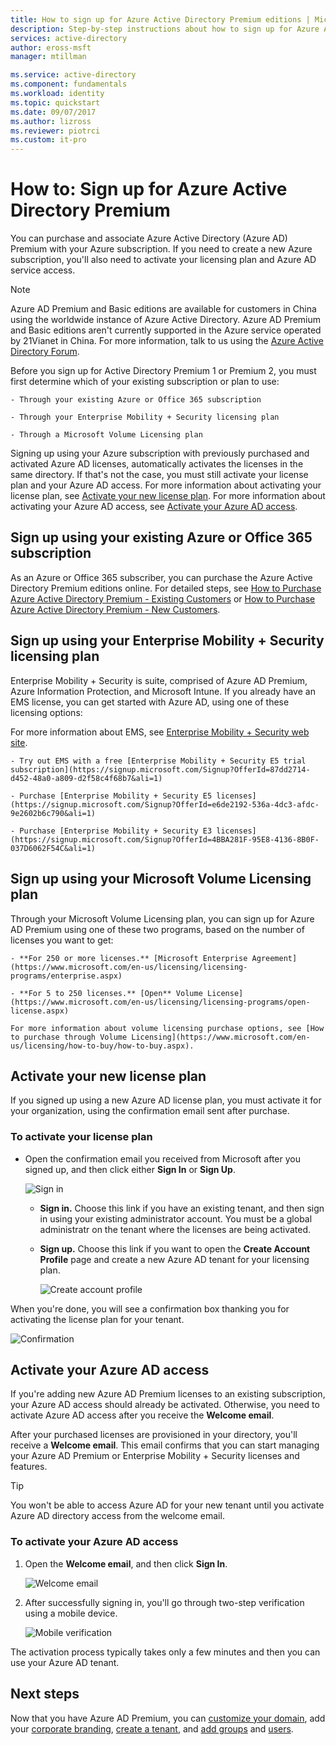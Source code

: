 ```yaml
---
title: How to sign up for Azure Active Directory Premium editions | Microsoft Docs
description: Step-by-step instructions about how to sign up for Azure Active Directory Premium editions.
services: active-directory
author: eross-msft
manager: mtillman

ms.service: active-directory
ms.component: fundamentals
ms.workload: identity
ms.topic: quickstart
ms.date: 09/07/2017
ms.author: lizross
ms.reviewer: piotrci
ms.custom: it-pro
---
```


# How to: Sign up for Azure Active Directory Premium
You can purchase and associate Azure Active Directory (Azure AD) Premium with your Azure subscription. If you need to create a new Azure subscription, you'll also need to activate your licensing plan and Azure AD service access.

> [!NOTE]
>Azure AD Premium and Basic editions are available for customers in China using the worldwide instance of Azure Active Directory. Azure AD Premium and Basic editions aren't currently supported in the Azure service operated by 21Vianet in China. For more information, talk to us using the [Azure Active Directory Forum](https://feedback.azure.com/forums/169401-azure-active-directory/).

Before you sign up for Active Directory Premium 1 or Premium 2, you must first determine which of your existing subscription or plan to use:

    - Through your existing Azure or Office 365 subscription

    - Through your Enterprise Mobility + Security licensing plan

    - Through a Microsoft Volume Licensing plan

Signing up using your Azure subscription with previously purchased and activated Azure AD licenses, automatically activates the licenses in the same directory. If that's not the case, you must still activate your license plan and your Azure AD access. For more information about activating your license plan, see [Activate your new license plan](#activate-your-new-license-plan). For more information about activating your Azure AD access, see [Activate your Azure AD access](#activate-your-azure-ad-access). 

## Sign up using your existing Azure or Office 365 subscription
As an Azure or Office 365 subscriber, you can purchase the Azure Active Directory Premium editions online. For detailed steps, see [How to Purchase Azure Active Directory Premium - Existing Customers](https://channel9.msdn.com/Series/Azure-Active-Directory-Videos-Demos/How-to-Purchase-Azure-Active-Directory-Premium-Existing-Customer) or [How to Purchase Azure Active Directory Premium - New Customers](https://channel9.msdn.com/Series/Azure-Active-Directory-Videos-Demos/How-to-Purchase-Azure-Active-Directory-Premium-New-Customers).

## Sign up using your Enterprise Mobility + Security licensing plan
Enterprise Mobility + Security is suite, comprised of Azure AD Premium, Azure Information Protection, and Microsoft Intune. If you already have an EMS license, you can get started with Azure AD, using one of these licensing options:

For more information about EMS, see [Enterprise Mobility + Security web site](https://www.microsoft.com/cloud-platform/enterprise-mobility-security).

    - Try out EMS with a free [Enterprise Mobility + Security E5 trial subscription](https://signup.microsoft.com/Signup?OfferId=87dd2714-d452-48a0-a809-d2f58c4f68b7&ali=1)

    - Purchase [Enterprise Mobility + Security E5 licenses](https://signup.microsoft.com/Signup?OfferId=e6de2192-536a-4dc3-afdc-9e2602b6c790&ali=1)

    - Purchase [Enterprise Mobility + Security E3 licenses](https://signup.microsoft.com/Signup?OfferId=4BBA281F-95E8-4136-8B0F-037D6062F54C&ali=1)

## Sign up using your Microsoft Volume Licensing plan
Through your Microsoft Volume Licensing plan, you can sign up for Azure AD Premium using one of these two programs, based on the number of licenses you want to get:

    - **For 250 or more licenses.** [Microsoft Enterprise Agreement](https://www.microsoft.com/en-us/licensing/licensing-programs/enterprise.aspx)

    - **For 5 to 250 licenses.** [Open** Volume License](https://www.microsoft.com/en-us/licensing/licensing-programs/open-license.aspx)

    For more information about volume licensing purchase options, see [How to purchase through Volume Licensing](https://www.microsoft.com/en-us/licensing/how-to-buy/how-to-buy.aspx).

## Activate your new license plan
If you signed up using a new Azure AD license plan, you must activate it for your organization, using the confirmation email sent after purchase.

### To activate your license plan
- Open the confirmation email you received from Microsoft after you signed up, and then click either **Sign In** or **Sign Up**.
   
    ![Sign in](media/active-directory-get-started-premium/MOLSEmail.png)

    - **Sign in.** Choose this link if you have an existing tenant, and then sign in using your existing administrator account. You must be a global administratr on the tenant where the licenses are being activated.

    - **Sign up.** Choose this link if you want to open the **Create Account Profile** page and create a new Azure AD tenant for your licensing plan.

        ![Create account profile](media/active-directory-get-started-premium/MOLSAccountProfile.png)

When you're done, you will see a confirmation box thanking you for activating the license plan for your tenant.

![Confirmation](media/active-directory-get-started-premium/MOLSThankYou.png)

## Activate your Azure AD access
If you're adding new Azure AD Premium licenses to an existing subscription, your Azure AD access should already be activated. Otherwise, you need to activate Azure AD access after you receive the **Welcome email**.  

After your purchased licenses are provisioned in your directory, you'll receive a **Welcome email**. This email confirms that you can start managing your Azure AD Premium or Enterprise Mobility + Security licenses and features. 

> [!TIP]
> You won't be able to access Azure AD for your new tenant until you activate Azure AD directory access from the welcome email.

### To activate your Azure AD access

1. Open the **Welcome email**, and then click **Sign In**.
   
    ![Welcome email](media/active-directory-get-started-premium/AADEmail.png)

2. After successfully signing in, you'll go through two-step verification using a mobile device.
   
    ![Mobile verification](media/active-directory-get-started-premium/SignUppage.png)

The activation process typically takes only a few minutes and then you can use your Azure AD tenant. 

## Next steps
Now that you have Azure AD Premium, you can [customize your domain](add-custom-domain.md), add your [corporate branding](customize-branding.md), [create a tenant](active-directory-access-create-new-tenant.md), and [add groups](active-directory-groups-create-azure-portal.md) and [users](add-users-azure-active-directory.md).
